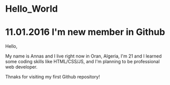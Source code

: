 # Hello_World
11.01.2016 I'm new member in Github 
===================================

Hello,

My name is Annas and I live right now in Oran, Algeria, I'm 21 and I learned some coding skills like HTML/CSS/JS, and I'm planning to be professional web developer.

Thnaks for visiting my first Github repository!
